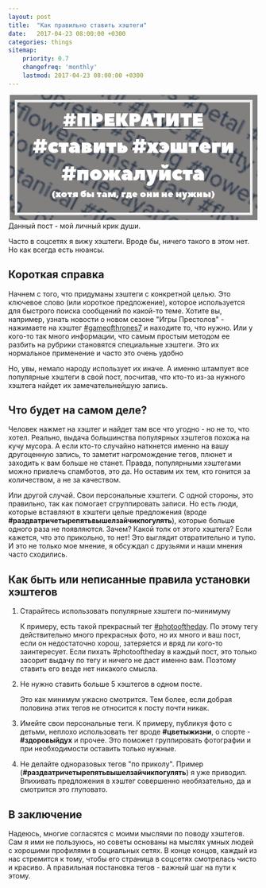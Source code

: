 ```yaml
---
layout: post
title:  "Как правильно ставить хэштеги"
date:   2017-04-23 08:00:00 +0300
categories: things
sitemap:
    priority: 0.7
    changefreq: 'monthly'
    lastmod: 2017-04-23 08:00:00 +0300
---
```

<div align="center">
    <img alt="Хэштеги" src="/assets/postimg/2017-04-23-hashtags.png" />
</div>
Данный пост - мой личный крик души.

Часто в соцсетях я вижу хэштеги. Вроде бы, ничего такого в этом нет. Но как всегда есть нюансы.

## Короткая справка

Начнем с того, что придуманы хэштеги с конкретной целью. Это ключевое слово (или короткое предложение), которое используется для быстрого поиска сообщений по какой-то теме.
Хотите вы, например, узнать новости о новом сезоне "Игры Престолов" - нажимаете на хэштег [#gameofthrones7](https://twitter.com/hashtag/gameofthrones7) и находите то, что нужно. Или у кого-то так много информации, что самым простым методом ее разбить на рубрики становятся специальные хэштеги. Это их нормальное применение и часто это очень удобно

Но, увы, немало народу использует их иначе. А именно штампует все популярные хэштеги в свой пост, посчитав, что кто-то из-за нужного хэштега найдет их замечательнейшую запись.

## Что будет на самом деле?

Человек нажмет на хэштег и найдет там все что угодно - но не то, что хотел. Реально, выдача большинства популярных хэштегов похожа на кучу мусора. А если кто-то случайно наткнется именно на вашу другоценную запись, то заметит нагромождение тегов, плюнет и заходить к вам больше не станет. Правда, популярными хэштегами можно привлечь спамботов, это да. Но оставим их тем, кто гонится за количеством, а не за качеством.

Или другой случай. Свои персональные хэштеги.
С одной стороны, это правильно, так как помогает сгруппировать записи. Но есть люди, которые вставляют в хэштеги целые предложения (вроде **#раздватричетырепятьвышелзайчикпогулять**), которые больше одного раза не появляются. Зачем? Какой толк от этого хэштега? Если кажется, что это прикольно, то нет! Это выглядит отвратительно и тупо. И это не только мое мнение, я обсуждал с друзьями и наши мнения часто сходились.

## Как быть или неписанные правила установки хэштегов
1. Старайтесь использовать популярные хэштеги по-минимуму

   К примеру, есть такой прекрасный тег [#photooftheday](https://www.instagram.com/explore/tags/photooftheday). По этому тегу действительно много прекрасных фото, но их много и ваш пост, если он недостаточно хорош, затеряется и вряд ли кого-то заинтересует. Если пихать #photooftheday в каждый пост, это только засорит выдачу по тегу и ничего не даст именно вам. Поэтому ставить его везде нет никакого смысла.
2. Не нужно ставить больше 5 хэштегов в одном посте.

   Это как минимум ужасно смотрится. Тем более, если добрая половина этих тегов не относится к посту почти никак.
3. Имейте свои персональные теги. К примеру, публикуя фото с детьми, неплохо использовать тег вроде **#цветыжизни**, о спорте - **#здоровыйдух** и прочее. Это поможет группировать фотографии и при необходимости оставить только нужные.
4. Не делайте одноразовых тегов "по приколу". Пример (**#раздватричетырепятьвышелзайчикпогулять**) я уже приводил. Впихивать предложения в хэштег совершенно необязательно, да и смотрится это глуповато.

## В заключение
Надеюсь, многие согласятся с моими мыслями по поводу хэштегов. Сам я ими не пользуюсь, но советы основаны на мыслях умных людей с хорошими профилями в социальных сетях. В конце концов, каждый из нас стремится к тому, чтобы его страница в соцсетях смотрелась чисто и красиво. А правильная постановка тегов - важный шаг на пути к этому.
